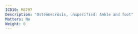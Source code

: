 ```yaml
---
ICD10: M8797
Description: "Osteonecrosis, unspecified: Ankle and foot"
Matters: No
Weight: 0
---
```

